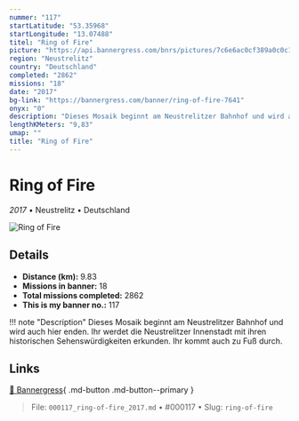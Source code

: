 ```yaml
---
nummer: "117"
startLatitude: "53.35968"
startLongitude: "13.07488"
titel: "Ring of Fire"
picture: "https://api.bannergress.com/bnrs/pictures/7c6e6ac0cf389a0c0c1536c9094d3b4d"
region: "Neustrelitz"
country: "Deutschland"
completed: "2862"
missions: "18"
date: "2017"
bg-link: "https://bannergress.com/banner/ring-of-fire-7641"
onyx: "0"
description: "Dieses Mosaik beginnt am Neustrelitzer Bahnhof und wird auch hier enden. Ihr werdet die Neustrelitzer Innenstadt mit ihren historischen Sehenswürdigkeiten erkunden. Ihr kommt auch zu Fuß durch."
lengthKMeters: "9,83"
umap: ""
title: "Ring of Fire"
---
```

# Ring of Fire

*2017* • Neustrelitz • Deutschland

![Ring of Fire](https://api.bannergress.com/bnrs/pictures/7c6e6ac0cf389a0c0c1536c9094d3b4d)

## Details
- **Distance (km):** 9.83
- **Missions in banner:** 18
- **Total missions completed:** 2862
- **This is my banner no.:** 117


!!! note "Description"
    Dieses Mosaik beginnt am Neustrelitzer Bahnhof und wird auch hier enden. Ihr werdet die Neustrelitzer Innenstadt mit ihren historischen Sehenswürdigkeiten erkunden. Ihr kommt auch zu Fuß durch.



## Links
[🔗 Bannergress](https://bannergress.com/banner/ring-of-fire-7641){ .md-button .md-button--primary }



> File: `000117_ring-of-fire_2017.md` • #000117 • Slug: `ring-of-fire`

